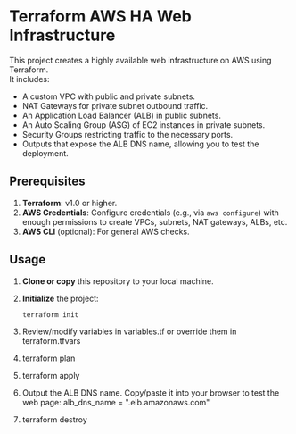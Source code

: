 # Terraform AWS HA Web Infrastructure

This project creates a highly available web infrastructure on AWS using Terraform.  
It includes:

- A custom VPC with public and private subnets.
- NAT Gateways for private subnet outbound traffic.
- An Application Load Balancer (ALB) in public subnets.
- An Auto Scaling Group (ASG) of EC2 instances in private subnets.
- Security Groups restricting traffic to the necessary ports.
- Outputs that expose the ALB DNS name, allowing you to test the deployment.

## Prerequisites

1. **Terraform**: v1.0 or higher.
2. **AWS Credentials**: Configure credentials (e.g., via `aws configure`) with enough permissions to create VPCs, subnets, NAT gateways, ALBs, etc.
3. **AWS CLI** (optional): For general AWS checks.

## Usage

1. **Clone or copy** this repository to your local machine.
2. **Initialize** the project:

   ```bash
   terraform init

3. Review/modify variables in variables.tf or override them in terraform.tfvars
4. terraform plan
5. terraform apply
6. Output the ALB DNS name. Copy/paste it into your browser to test the web page:
    alb_dns_name = "<some-name>.elb.amazonaws.com"
7. terraform destroy

